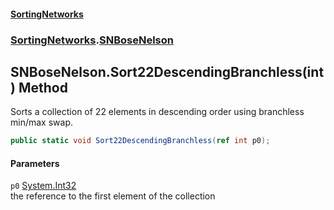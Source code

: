 #### [SortingNetworks](index.md 'index')
### [SortingNetworks](SortingNetworks.md 'SortingNetworks').[SNBoseNelson](SortingNetworks_SNBoseNelson.md 'SortingNetworks.SNBoseNelson')
## SNBoseNelson.Sort22DescendingBranchless(int) Method
Sorts a collection of 22 elements in descending order using branchless min/max swap.  
```csharp
public static void Sort22DescendingBranchless(ref int p0);
```
#### Parameters
<a name='SortingNetworks_SNBoseNelson_Sort22DescendingBranchless(int)_p0'></a>
`p0` [System.Int32](https://docs.microsoft.com/en-us/dotnet/api/System.Int32 'System.Int32')  
the reference to the first element of the collection
  
